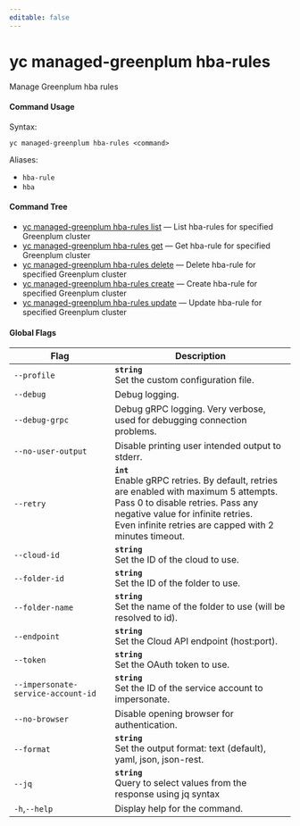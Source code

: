 ```yaml
---
editable: false
---
```


# yc managed-greenplum hba-rules

Manage Greenplum hba rules

#### Command Usage

Syntax: 

`yc managed-greenplum hba-rules <command>`

Aliases: 

- `hba-rule`
- `hba`

#### Command Tree

- [yc managed-greenplum hba-rules list](list.md) — List hba-rules for specified Greenplum cluster
- [yc managed-greenplum hba-rules get](get.md) — Get hba-rule for specified Greenplum cluster
- [yc managed-greenplum hba-rules delete](delete.md) — Delete hba-rule for specified Greenplum cluster
- [yc managed-greenplum hba-rules create](create.md) — Create hba-rule for specified Greenplum cluster
- [yc managed-greenplum hba-rules update](update.md) — Update hba-rule for specified Greenplum cluster

#### Global Flags

| Flag | Description |
|----|----|
|`--profile`|<b>`string`</b><br/>Set the custom configuration file.|
|`--debug`|Debug logging.|
|`--debug-grpc`|Debug gRPC logging. Very verbose, used for debugging connection problems.|
|`--no-user-output`|Disable printing user intended output to stderr.|
|`--retry`|<b>`int`</b><br/>Enable gRPC retries. By default, retries are enabled with maximum 5 attempts.<br/>Pass 0 to disable retries. Pass any negative value for infinite retries.<br/>Even infinite retries are capped with 2 minutes timeout.|
|`--cloud-id`|<b>`string`</b><br/>Set the ID of the cloud to use.|
|`--folder-id`|<b>`string`</b><br/>Set the ID of the folder to use.|
|`--folder-name`|<b>`string`</b><br/>Set the name of the folder to use (will be resolved to id).|
|`--endpoint`|<b>`string`</b><br/>Set the Cloud API endpoint (host:port).|
|`--token`|<b>`string`</b><br/>Set the OAuth token to use.|
|`--impersonate-service-account-id`|<b>`string`</b><br/>Set the ID of the service account to impersonate.|
|`--no-browser`|Disable opening browser for authentication.|
|`--format`|<b>`string`</b><br/>Set the output format: text (default), yaml, json, json-rest.|
|`--jq`|<b>`string`</b><br/>Query to select values from the response using jq syntax|
|`-h`,`--help`|Display help for the command.|
